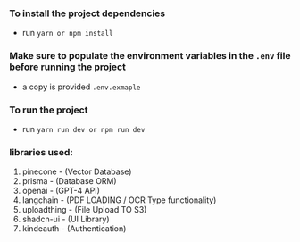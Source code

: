 ### To install the project dependencies

- run `yarn or npm install`

### Make sure to populate the environment variables in the `.env` file before running the project

- a copy is provided `.env.exmaple`

### To run the project

- run `yarn run dev or npm run dev`

### libraries used:

1. pinecone - (Vector Database)
2. prisma - (Database ORM)
3. openai - (GPT-4 API)
4. langchain - (PDF LOADING / OCR Type functionality)
5. uploadthing - (File Upload TO S3)
6. shadcn-ui - (UI Library)
7. kindeauth - (Authentication)
